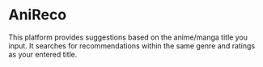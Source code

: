 # AniReco
This platform provides suggestions based on the anime/manga title you input. It searches for recommendations within the same genre and ratings as your entered title.


